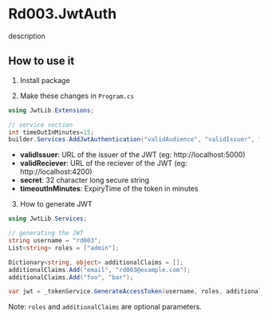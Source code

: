 # Rd003.JwtAuth

description

## How to use it

1. Install package

2. Make these changes in `Program.cs`

```cs
using JwtLib.Extensions;

// service section
int timeOutInMinutes=15;
builder.Services.AddJwtAuthentication("validAudience", "validIssuer", "secret", timeOutInMinutes);
```

- **validIssuer**: URL of the issuer of the JWT (eg: http://localhost:5000)
- **validReciever**: URL of the reciever of the JWT (eg: http://localhost:4200)
- **secret**: 32 character long secure string
- **timeoutInMinutes**: ExpiryTime of the token in minutes

3. How to generate JWT

```cs
using JwtLib.Services;

// generating the JWT
string username = "rd003";
List<string> roles = ["admin"];

Dictionary<string, object> additionalClaims = [];
additionalClaims.Add("email", "rd003@example.com");
additionalClaims.Add("foo", "bar");

var jwt = _tokenService.GenerateAccessToken(username, roles, additionalClaims);
```

Note: `roles` and `additionalClaims` are optional parameters.